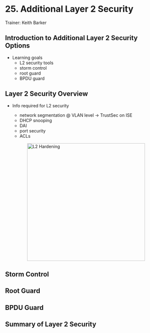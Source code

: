 # 25. Additional Layer 2 Security

Trainer: Keith Barker


## Introduction to Additional Layer 2 Security Options

- Learning goals
  - L2 security tools
  - storm control
  - root guard
  - BPDU guard


## Layer 2 Security Overview

- Info required for L2 security
  - network segmentation @ VLAN level $\to$ TrustSec on ISE
  - DHCP snooping
  - DAI
  - port security
  - ACLs

  <figure style="margin: 0.5em; display: flex; justify-content: center; align-items: center;">
    <img style="margin: 0.1em; padding-top: 0.5em; width: 40vw;"
      onclick= "window.open('page')"
      src    = "img/25-l2sec.png"
      alt    = "L2 Hardening"
      title  = "L2 Hardening"
    />
  </figure>

## Storm Control




## Root Guard




## BPDU Guard




## Summary of Layer 2 Security



